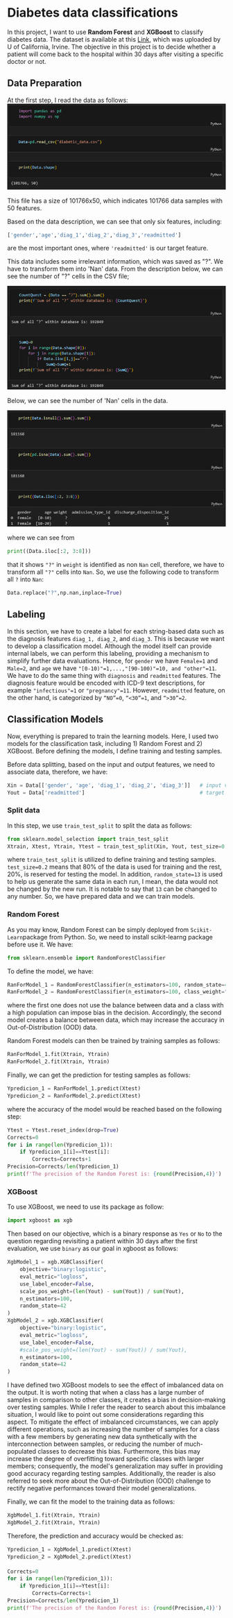 # Diabetes data classifications
In this project, I want to use **Random Forest** and **XGBoost** to classify diabetes data.
The dataset is available at this [Link](https://archive.ics.uci.edu/dataset/296/diabetes+130-us+hospitals+for+years+1999-2008), which was uploaded by U of California, Irvine.
The objective in this project is to decide whether a patient will come back to the hospital within 30 days after visiting a specific doctor or not. 
## Data Preparation
At the first step, I read the data as follows:
![](Im1.png)

This file has a size of 101766x50, which indicates 101766 data samples with 50 features.

Based on the data description, we can see that only six features, including:
```python
['gender','age','diag_1','diag_2','diag_3','readmitted']
```
are the most important ones, where ```'readmitted'``` is our target feature.

This data includes some irrelevant information, which was saved as "?". We have to transform them into 'Nan' data.
From the description below, we can see the number of "?" cells in the CSV file;

![](Im2.png)

Below, we can see the number of 'Nan' cells in the data.

![](Im3.png)

where we can see from 
```python
print((Data.iloc[:2, 3:8]))
```

that it shows ```"?"``` in ```weight``` is identified as non ```Nan``` cell, therefore, we have to transform all ```"?"``` cells into ```Nan```.
So, we use the following code to transform all ```?``` into ```Nan```:
```python
Data.replace("?",np.nan,inplace=True)
```
## Labeling
In this section, we have to create a label for each string-based data such as the diagnosis features ```diag_1, diag_2```, and ```diag_3```.
This is because we want to develop a classification model. Although the model itself can provide internal labels, we can perform this labeling, providing a mechanism to simplify further data evaluations.
Hence, for ```gender``` we have ```Female=1``` and ```Male=2```, and ```age``` we have ```"[0-10)"=1,...,"[90-100)"=10, and "other"=11```.
We have to do the same thing with ```diagnosis``` and ```readmitted``` features. The diagnosis feature would be encoded with ICD-9 text descriptions, for example ```"infectious"=1``` or ```"pregnancy"=11```. However, ```readmitted``` feature, on the other hand, is categorized by ```“NO”=0```, ```“<30”=1```, and ```“>30”=2```.

## Classification Models
Now, everything is prepared to train the learning models. Here, I used two models for the classification task, including 1) Random Forest and 2) XGBoost. Before defining the models, I define training and testing samples.

Before data splitting, based on the input and output features, we need to associate data, therefore, we have:
```python
Xin = Data[['gender', 'age', 'diag_1', 'diag_2', 'diag_3']]   # input variables
Yout = Data['readmitted']                                     # target
```
### Split data
In this step, we use ```train_test_split``` to split the data as follows:
```python
from sklearn.model_selection import train_test_split
Xtrain, Xtest, Ytrain, Ytest = train_test_split(Xin, Yout, test_size=0.2, random_state=13, stratify=Yout)
```
where ```train_test_split``` is utilized to define training and testing samples. ```test_size=0.2``` means that 80% of the data is used for training and the rest, 20%, is reserved for testing the model. In addition, ```random_state=13``` is used to help us generate the same data in each run, I mean, the data would not be changed by the new run. It is notable to say that ```13``` can be changed to any number.
So, we have prepared data and we can train models.

### Random Forest
As you may know, Random Forest can be simply deployed from ```Scikit-Learn```package from Python. So, we need to install scikit-learng package before use it.
We have:
```python
from sklearn.ensemble import RandomForestClassifier
```

To define the model, we have:
```python
RanForModel_1 = RandomForestClassifier(n_estimators=100, random_state=42)
RanForModel_2 = RandomForestClassifier(n_estimators=100, class_weight="balanced", random_state=42)
```
where the first one does not use the balance between data and a class with a high population can impose bias in the decision. Accordingly, the second model creates a balance between data, which may increase the accuracy in Out-of-Distribution (OOD) data.

Random Forest models can then be trained by training samples as follows:
```python
RanForModel_1.fit(Xtrain, Ytrain)
RanForModel_2.fit(Xtrain, Ytrain)
```

Finally, we can get the prediction for testing samples as follows:
```python
Ypredicion_1 = RanForModel_1.predict(Xtest)
Ypredicion_2 = RanForModel_2.predict(Xtest)
```
where the accuracy of the model would be reached based on the following step:
```python
Ytest = Ytest.reset_index(drop=True)
Corrects=0
for i in range(len(Ypredicion_1)):
    if Ypredicion_1[i]==Ytest[i]:
        Corrects=Corrects+1
Precision=Corrects/len(Ypredicion_1)
print(f'The precision of the Random Forest is: {round(Precision,4)}')
```

### XGBoost
To use XGBoost, we need to use its package as follow:
```python
import xgboost as xgb
```
Then based on our objective, which is a binary response as ```Yes``` or ```No``` to the question regarding revisiting a patient within 30 days after the first evaluation, we use ```binary``` as our goal in xgboost as follows:
```python
XgbModel_1 = xgb.XGBClassifier(
    objective="binary:logistic",
    eval_metric="logloss",
    use_label_encoder=False,
    scale_pos_weight=(len(Yout) - sum(Yout)) / sum(Yout),
    n_estimators=100,
    random_state=42
)
XgbModel_2 = xgb.XGBClassifier(
    objective="binary:logistic",
    eval_metric="logloss",
    use_label_encoder=False,
    #scale_pos_weight=(len(Yout) - sum(Yout)) / sum(Yout),
    n_estimators=100,
    random_state=42
)
```
I have defined two XGBoost models to see the effect of imbalanced data on the output. It is worth noting that when a class has a large number of samples in comparison to other classes, it creates a bias in decision-making over testing samples. While I refer the reader to search about this imbalance situation, I would like to point out some considerations regarding this aspect. To mitigate the effect of imbalanced circumstances, we can apply different operations, such as increasing the number of samples for a class with a few members by generating new data synthetically with the interconnection between samples, or reducing the number of much-populated classes to decrease this bias. Furthermore, this bias may increase the degree of overfitting toward specific classes with larger members; consequently, the model's generalization may suffer in providing good accuracy regarding testing samples. Additionally, the reader is also referred to seek more about the Out-of-Distribution (OOD) challenge to rectify negative performances toward their model generalizations. 

Finally, we can fit the model to the training data as follows:
```python
XgbModel_1.fit(Xtrain, Ytrain)
XgbModel_2.fit(Xtrain, Ytrain)
```
Therefore, the prediction and accuracy would be checked as:
```python
Ypredicion_1 = XgbModel_1.predict(Xtest)
Ypredicion_2 = XgbModel_2.predict(Xtest)

Corrects=0
for i in range(len(Ypredicion_1)):
    if Ypredicion_1[i]==Ytest[i]:
        Corrects=Corrects+1
Precision=Corrects/len(Ypredicion_1)
print(f'The precision of the Random Forest is: {round(Precision,4)}')
```




